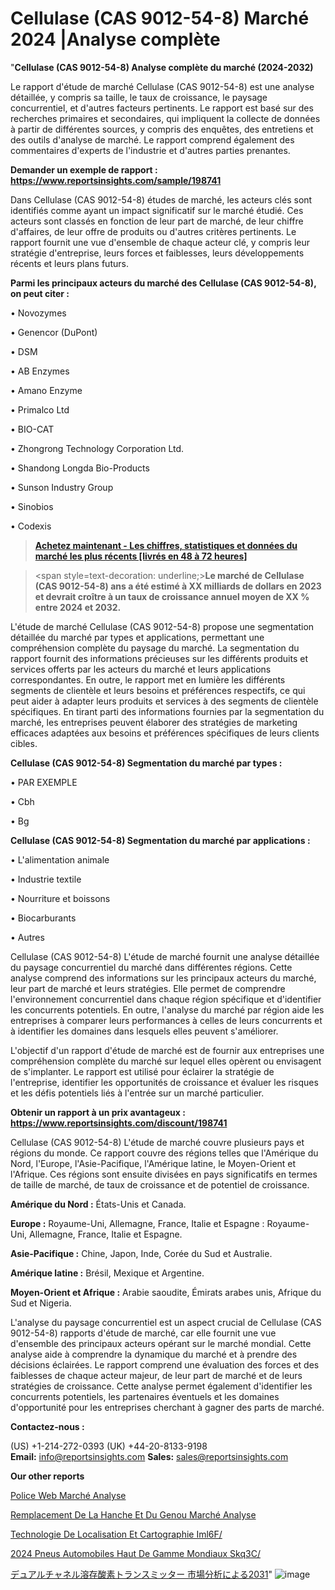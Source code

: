 # Cellulase (CAS 9012-54-8) Marché 2024 |Analyse complète

"<strong>Cellulase (CAS 9012-54-8) Analyse complète du marché (2024-2032)</strong>

Le rapport d'étude de marché Cellulase (CAS 9012-54-8) est une analyse détaillée, y compris sa taille, le taux de croissance, le paysage concurrentiel, et d'autres facteurs pertinents. Le rapport est basé sur des recherches primaires et secondaires, qui impliquent la collecte de données à partir de différentes sources, y compris des enquêtes, des entretiens et des outils d'analyse de marché. Le rapport comprend également des commentaires d'experts de l'industrie et d'autres parties prenantes.

<strong>Demander un exemple de rapport : </strong><strong><a href=https://www.reportsinsights.com/sample/198741>https://www.reportsinsights.com/sample/198741</a></strong>

Dans Cellulase (CAS 9012-54-8) études de marché, les acteurs clés sont identifiés comme ayant un impact significatif sur le marché étudié. Ces acteurs sont classés en fonction de leur part de marché, de leur chiffre d'affaires, de leur offre de produits ou d'autres critères pertinents. Le rapport fournit une vue d'ensemble de chaque acteur clé, y compris leur stratégie d'entreprise, leurs forces et faiblesses, leurs développements récents et leurs plans futurs.

<strong>Parmi les principaux acteurs du marché des Cellulase (CAS 9012-54-8), on peut citer :</strong>

• Novozymes 

• Genencor (DuPont) 

• DSM

• AB Enzymes 

• Amano Enzyme 

• Primalco Ltd

• BIO-CAT 

• Zhongrong Technology Corporation Ltd. 

• Shandong Longda Bio-Products

• Sunson Industry Group

• Sinobios

• Codexis

<blockquote><a href=https://reportsinsights.com/buynow/198741><span style=text-decoration: underline;><strong>Achetez maintenant - Les chiffres, statistiques et données du marché les plus récents [livrés en 48 à 72 heures]</strong></span></a></blockquote>
<blockquote>
<div class=group w-full text-gray-800 dark:text-gray-100 border-b border-black/10 dark:border-gray-900/50 bg-gray-50 dark:bg-[#444654]>
<div class=flex p-4 gap-4 text-base md:gap-6 md:max-w-2xl lg:max-w-xl xl:max-w-3xl md:py-6 lg:px-0 m-auto>
<div class=relative flex flex-col w-[calc(100%-50px)] gap-1 md:gap-3 lg:w-[calc(100%-115px)]>
<div class=flex flex-grow flex-col gap-3>
<div class=min-h-[20px] flex flex-col items-start gap-4 whitespace-pre-wrap break-words>
<div class=result-streaming markdown prose w-full break-words dark:prose-invert light>

<span style=text-decoration: underline;><strong>Le marché de Cellulase (CAS 9012-54-8) ans a été estimé à XX milliards de dollars en 2023 et devrait croître à un taux de croissance annuel moyen de XX % entre 2024 et 2032.</strong></span>

</div>
</div>
</div>
</div>
</div>
</div></blockquote>
L'étude de marché Cellulase (CAS 9012-54-8) propose une segmentation détaillée du marché par types et applications, permettant une compréhension complète du paysage du marché. La segmentation du rapport fournit des informations précieuses sur les différents produits et services offerts par les acteurs du marché et leurs applications correspondantes. En outre, le rapport met en lumière les différents segments de clientèle et leurs besoins et préférences respectifs, ce qui peut aider à adapter leurs produits et services à des segments de clientèle spécifiques. En tirant parti des informations fournies par la segmentation du marché, les entreprises peuvent élaborer des stratégies de marketing efficaces adaptées aux besoins et préférences spécifiques de leurs clients cibles.

<strong>Cellulase (CAS 9012-54-8) Segmentation du marché par types :</strong>

• PAR EXEMPLE

• Cbh

• Bg

<strong>Cellulase (CAS 9012-54-8) Segmentation du marché par applications :</strong>

• L'alimentation animale

• Industrie textile

• Nourriture et boissons

• Biocarburants

• Autres

Cellulase (CAS 9012-54-8) L'étude de marché fournit une analyse détaillée du paysage concurrentiel du marché dans différentes régions. Cette analyse comprend des informations sur les principaux acteurs du marché, leur part de marché et leurs stratégies. Elle permet de comprendre l'environnement concurrentiel dans chaque région spécifique et d'identifier les concurrents potentiels. En outre, l'analyse du marché par région aide les entreprises à comparer leurs performances à celles de leurs concurrents et à identifier les domaines dans lesquels elles peuvent s'améliorer.

L'objectif d'un rapport d'étude de marché est de fournir aux entreprises une compréhension complète du marché sur lequel elles opèrent ou envisagent de s'implanter. Le rapport est utilisé pour éclairer la stratégie de l'entreprise, identifier les opportunités de croissance et évaluer les risques et les défis potentiels liés à l'entrée sur un marché particulier.

<strong>Obtenir un rapport à un prix avantageux : <a href=https://www.reportsinsights.com/discount/198741>https://www.reportsinsights.com/discount/198741</a></strong>

Cellulase (CAS 9012-54-8) L'étude de marché couvre plusieurs pays et régions du monde. Ce rapport couvre des régions telles que l'Amérique du Nord, l'Europe, l'Asie-Pacifique, l'Amérique latine, le Moyen-Orient et l'Afrique. Ces régions sont ensuite divisées en pays significatifs en termes de taille de marché, de taux de croissance et de potentiel de croissance.

<strong>Amérique du Nord :</strong> États-Unis et Canada.

<strong>Europe :</strong> Royaume-Uni, Allemagne, France, Italie et Espagne : Royaume-Uni, Allemagne, France, Italie et Espagne.

<strong>Asie-Pacifique :</strong> Chine, Japon, Inde, Corée du Sud et Australie.

<strong>Amérique latine :</strong> Brésil, Mexique et Argentine.

<strong>Moyen-Orient et Afrique :</strong> Arabie saoudite, Émirats arabes unis, Afrique du Sud et Nigeria.

L'analyse du paysage concurrentiel est un aspect crucial de Cellulase (CAS 9012-54-8) rapports d'étude de marché, car elle fournit une vue d'ensemble des principaux acteurs opérant sur le marché mondial. Cette analyse aide à comprendre la dynamique du marché et à prendre des décisions éclairées. Le rapport comprend une évaluation des forces et des faiblesses de chaque acteur majeur, de leur part de marché et de leurs stratégies de croissance. Cette analyse permet également d'identifier les concurrents potentiels, les partenaires éventuels et les domaines d'opportunité pour les entreprises cherchant à gagner des parts de marché.

<strong>Contactez-nous :</strong>

(US) +1-214-272-0393
(UK) +44-20-8133-9198
<strong>Email:</strong> <a>info@reportsinsights.com</a>
<strong>Sales:</strong> <a>sales@reportsinsights.com</a>

<strong>Our other reports</strong>

<a href=https://fr.linkedin.com/pulse/police-web-marchéfournit-des-aperçus-régionaux-parts/>Police Web Marché Analyse</a>

<a href=https://www.linkedin.com/pulse/remplacement-de-la-hanche-et-du-genou-march%C3%A9-h2phc/>Remplacement De La Hanche Et Du Genou Marché Analyse</a>

<a href=https://www.linkedin.com/pulse/technologie-de-localisation-et-cartographie-iml6f/>Technologie De Localisation Et Cartographie Iml6F/</a>

<a href=https://www.linkedin.com/pulse/2024-pneus-automobiles-haut-de-gamme-mondiaux-skq3c/>2024 Pneus Automobiles Haut De Gamme Mondiaux Skq3C/</a>

<a href=https://www.linkedin.com/pulse/デュアルチャネル溶存酸素トランスミッター-市場の成長規模傾向レポート-community-market-research/>デュアルチャネル溶存酸素トランスミッター 市場分析による2031</a>"
![image](https://github.com/daminid12/RImarketexcellence/assets/158430485/a1a44fef-7c26-4a88-96dd-dbbc3740f8b3)
